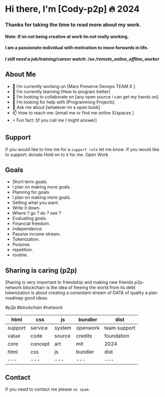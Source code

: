 # Hi there, I'm [Cody-p2p] 🔥 2024
### Thanks for taking the time to read more about my work.

#### Note: If im not being creative at work Im not really working.

#### I am a passionate individual with motivation to move forwards in life.
##### I still need a job/training/career watch: /so /remote_online_offline_worker

## About Me

- 🔭 I’m currently working on [Mars Preserve Devops TEAM X ]
- 🌱 I’m currently learning [How to program better]
- 👯 I’m looking to collaborate on [any open source i can get my hands on]
- 🤔 I’m looking for help with [Programming Projects]
- 💬 Ask me about [whatever im a open book]
- 📫 How to reach me: [email me or find me online X/spaces ]
- ⚡ Fun fact: [if you call me I might answer]

## Support 

If you would like to hire me for a `support role` let me _know_.
If you would like to support: donate Hold on to it for me.
Open Work

## Goals

- Short term goals.
- I plan on making more goals.
- Planning for goals
- I plan on making more goals.
- Setting what you want.
- Write it down.
- Where ? go ? do ? see ?
- Evaluating goals.
- Financial freedom.
- independence.
- Passive income stream.
- Tokenization.
- Purpose.
- repetition.
- routine.

## Sharing is caring (p2p)

Sharing is very important to friendship and making new friends
p2p-network blockchain is the idea of freeing the world from its debt
tokenization is about creating a consistant stream of DATA of quality
a plan roadmap good ideas.

*#p2p* *#blockchain* *#network*

| html | css | js | bundler | dist |
|---|---|---|---|---|
| support |  service | system | openwork  | team support |
| value | code | source  | credits | foundation |
| core | concept | art | mit  |  2024 |
| html | css | js | bundler | dist |
|---|---|---|---|---|

## Contact

If you need to contact me please `no spam`.
